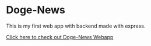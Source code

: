 # Doge-News
This is my first web app with backend made with express.

[Click here to check out Doge-News Webapp](https://calm-everglades-92341.herokuapp.com/)
